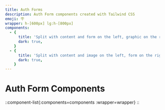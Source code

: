 ```yaml
---
title: Auth Forms
description: Auth Form components created with Tailwind CSS
emoji: 🪧
wrapper: h-[600px] lg:h-[800px]
components:
  - {
      title: 'Split with content and form on the left, graphic on the right',
      dark: true,
    }
  - {
      title: 'Split with content and image on the left, form on the right',
      dark: true,
    }
---
```


# Auth Form Components

<!-- prettier-ignore -->
::component-list{:components=components :wrapper=wrapper}
::
